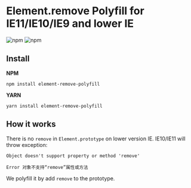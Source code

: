 # Element.remove Polyfill for IE11/IE10/IE9 and lower IE

![npm](https://img.shields.io/npm/v/element-remove-polyfill) ![npm](https://img.shields.io/npm/dw/element-remove-polyfill)

## Install

**NPM**

```
npm install element-remove-polyfill
```

**YARN**

```
yarn install element-remove-polyfill
```

## How it works

There is no `remove` in `Element.prototype` on lower version IE. IE10/IE11 will throw exception:

```
Object doesn't support property or method 'remove'
```

```
Error 对象不支持“remove”属性或方法
```

We polyfill it by add `remove` to the prototype.
